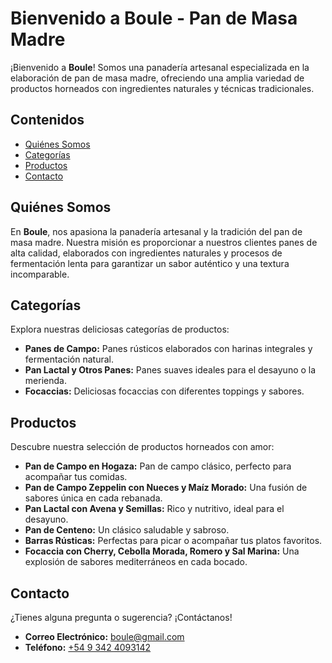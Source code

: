# Bienvenido a Boule - Pan de Masa Madre

¡Bienvenido a **Boule**! Somos una panadería artesanal especializada en la elaboración de pan de masa madre, ofreciendo una amplia variedad de productos horneados con ingredientes naturales y técnicas tradicionales.

## Contenidos

- [Quiénes Somos](#quiénes-somos)
- [Categorías](#categorías)
- [Productos](#productos)
- [Contacto](#contacto)

## Quiénes Somos

En **Boule**, nos apasiona la panadería artesanal y la tradición del pan de masa madre. Nuestra misión es proporcionar a nuestros clientes panes de alta calidad, elaborados con ingredientes naturales y procesos de fermentación lenta para garantizar un sabor auténtico y una textura incomparable.

## Categorías

Explora nuestras deliciosas categorías de productos:

- **Panes de Campo:** Panes rústicos elaborados con harinas integrales y fermentación natural.
- **Pan Lactal y Otros Panes:** Panes suaves ideales para el desayuno o la merienda.
- **Focaccias:** Deliciosas focaccias con diferentes toppings y sabores.

## Productos

Descubre nuestra selección de productos horneados con amor:

- **Pan de Campo en Hogaza:** Pan de campo clásico, perfecto para acompañar tus comidas.
- **Pan de Campo Zeppelin con Nueces y Maíz Morado:** Una fusión de sabores única en cada rebanada.
- **Pan Lactal con Avena y Semillas:** Rico y nutritivo, ideal para el desayuno.
- **Pan de Centeno:** Un clásico saludable y sabroso.
- **Barras Rústicas:** Perfectas para picar o acompañar tus platos favoritos.
- **Focaccia con Cherry, Cebolla Morada, Romero y Sal Marina:** Una explosión de sabores mediterráneos en cada bocado.

## Contacto

¿Tienes alguna pregunta o sugerencia? ¡Contáctanos!

- **Correo Electrónico:** [boule@gmail.com](mailto:boule@gmail.com)
- **Teléfono:** [+54 9 342 4093142](tel:+5493424093142)
